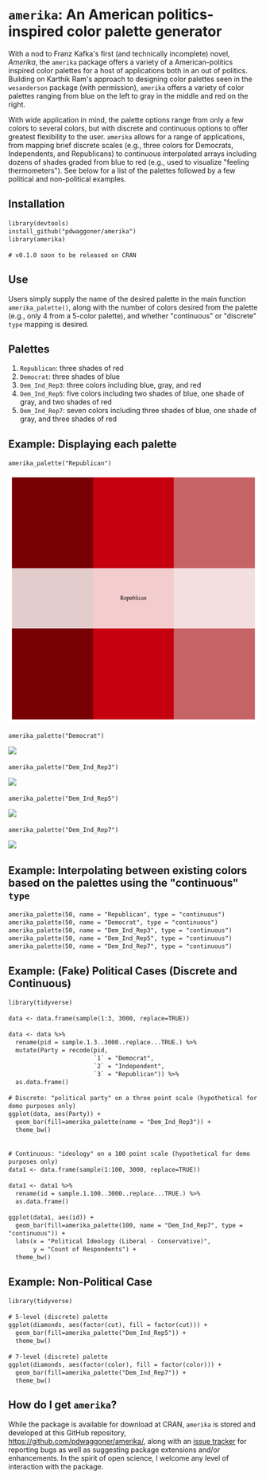 # `amerika`: An American politics-inspired color palette generator

With a nod to Franz Kafka's first (and technically incomplete) novel, _Amerika_, the `amerika` package offers a variety of a American-politics inspired color palettes for a host of applications both in an out of politics. Building on Karthik Ram's approach to designing color palettes seen in the `wesanderson` package (with permission), `amerika` offers a variety of color palettes ranging from blue on the left to gray in the middle and red on the right. 

With wide application in mind, the palette options range from only a few colors to several colors, but with discrete and continuous options to offer greatest flexibility to the user. `amerika` allows for a range of applications, from mapping brief discrete scales (e.g., three colors for Democrats, Independents, and Republicans) to continuous interpolated arrays including dozens of shades graded from blue to red (e.g., used to visualize "feeling thermometers"). See below for a list of the palettes followed by a few political and non-political examples.

## Installation

```{r }
library(devtools)
install_github("pdwaggoner/amerika")
library(amerika)

# v0.1.0 soon to be released on CRAN
```

## Use

Users simply supply the name of the desired palette in the main function `amerika_palette()`, along with the number of colors desired from the palette (e.g., only 4 from a 5-color palette), and whether "continuous" or "discrete" `type` mapping is desired. 

## Palettes 

1. `Republican`: three shades of red
2. `Democrat`: three shades of blue
3. `Dem_Ind_Rep3`: three colors including blue, gray, and red
4. `Dem_Ind_Rep5`: five colors including two shades of blue, one shade of gray, and two shades of red
5. `Dem_Ind_Rep7`: seven colors including three shades of blue, one shade of gray, and three shades of red

## Example: Displaying each palette

```{r }
amerika_palette("Republican")
```
![ |691x686, 10%](rep.png)


```{r }
amerika_palette("Democrat")
```
![](figure/dem.png)


```{r }
amerika_palette("Dem_Ind_Rep3")
```
![](figure/dir3.png)


```{r }
amerika_palette("Dem_Ind_Rep5")
```
![](figure/dir5.png)


```{r }
amerika_palette("Dem_Ind_Rep7")
```
![](figure/dir7.png)


## Example: Interpolating between existing colors based on the palettes using the "continuous" `type`

```{r }
amerika_palette(50, name = "Republican", type = "continuous")
amerika_palette(50, name = "Democrat", type = "continuous")
amerika_palette(50, name = "Dem_Ind_Rep3", type = "continuous")
amerika_palette(50, name = "Dem_Ind_Rep5", type = "continuous")
amerika_palette(50, name = "Dem_Ind_Rep7", type = "continuous")
```

## Example: (Fake) Political Cases (Discrete and Continuous)

```{r }
library(tidyverse)

data <- data.frame(sample(1:3, 3000, replace=TRUE))

data <- data %>%
  rename(pid = sample.1.3..3000..replace...TRUE.) %>%
  mutate(Party = recode(pid,
                        `1` = "Democrat",
                        `2` = "Independent",
                        `3` = "Republican")) %>%
  as.data.frame()

# Discrete: "political party" on a three point scale (hypothetical for demo purposes only)
ggplot(data, aes(Party)) +
  geom_bar(fill=amerika_palette(name = "Dem_Ind_Rep3")) + 
  theme_bw()


# Continuous: "ideology" on a 100 point scale (hypothetical for demo purposes only)
data1 <- data.frame(sample(1:100, 3000, replace=TRUE))

data1 <- data1 %>%
  rename(id = sample.1.100..3000..replace...TRUE.) %>%
  as.data.frame()

ggplot(data1, aes(id)) +
  geom_bar(fill=amerika_palette(100, name = "Dem_Ind_Rep7", type = "continuous")) +
  labs(x = "Political Ideology (Liberal - Conservative)",
       y = "Count of Respondents") +
  theme_bw()
```

## Example: Non-Political Case

```{r }
library(tidyverse)

# 5-level (discrete) palette
ggplot(diamonds, aes(factor(cut), fill = factor(cut))) +
  geom_bar(fill=amerika_palette("Dem_Ind_Rep5")) + 
  theme_bw()

# 7-level (discrete) palette
ggplot(diamonds, aes(factor(color), fill = factor(color))) +
  geom_bar(fill=amerika_palette("Dem_Ind_Rep7")) + 
  theme_bw()
```

## How do I get `amerika`? 

While the package is available for download at CRAN, `amerika` is stored and developed at this GitHub repository, <https://github.com/pdwaggoner/amerika/>, along with an [issue tracker](https://github.com/pdwaggoner/amerika/issues/) for reporting bugs as well as suggesting package extensions and/or enhancements. In the spirit of open science, I welcome any level of interaction with the package.

